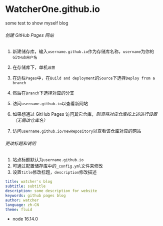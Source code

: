 # WatcherOne.github.io
some test to show myself blog

###### 创建 GitHub Pages 网站

1. 新建储存库，输入`username.github.io`作为存储库名称，`username`为你的`GitHub用户名` 
2. 在存储库下，单机`设置`
3. 在边栏`Pages`中，在`Build and deployment`的`Source`下选择`Deploy from a branch`
4. 然后在`Branch`下选择对应的分支
5. 访问`username.github.io`以查看新网站

6. 如果想通过 GitHub Pages 访问其它仓库，*则须将对应仓库按上述进行设置（无需改仓库名）*
7. 访问`username.github.io/newRepository`以查看该仓库对应的网站

###### 更改标题和说明

1. 站点标题默认为`username.github.io`
2. 可通过配置储存库中的`_config.yml`文件来修改
3. 设置`title`修改标题，`description`修改描述
```yml
title: watcher's blog
subtitle: subtitle
description: some description for website
keywords: github pages blog
author: watcher
language: zh-CN
theme: fluid
```

- node 16.14.0
